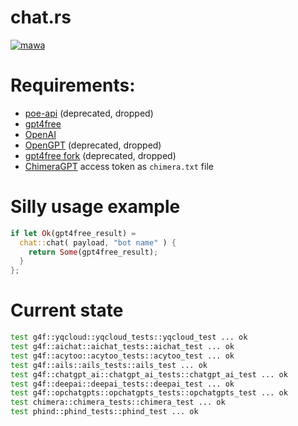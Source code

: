 # chat.rs

[![mawa](https://github.com/Miezhiko/chat.rs/actions/workflows/ci.yml/badge.svg)](https://github.com/Miezhiko/chat.rs/actions/workflows/ci.yml)

# Requirements:

- [poe-api](https://github.com/ading2210/poe-api) (deprecated, dropped)
- [gpt4free](https://github.com/xtekky/gpt4free)
- [OpenAI](https://github.com/openai/openai-python)
- [OpenGPT](https://github.com/uesleibros/OpenGPT) (deprecated, dropped)
- [gpt4free fork](https://github.com/Masha/gpt4free) (deprecated, dropped)
- [ChimeraGPT](https://discord.gg/chimeragpt) access token as `chimera.txt` file

# Silly usage example

```rust
if let Ok(gpt4free_result) =
  chat::chat( payload, "bot name" ) {
    return Some(gpt4free_result);
  }
};
```

# Current state

```bash
test g4f::yqcloud::yqcloud_tests::yqcloud_test ... ok
test g4f::aichat::aichat_tests::aichat_test ... ok
test g4f::acytoo::acytoo_tests::acytoo_test ... ok
test g4f::ails::ails_tests::ails_test ... ok
test g4f::chatgpt_ai::chatgpt_ai_tests::chatgpt_ai_test ... ok
test g4f::deepai::deepai_tests::deepai_test ... ok
test g4f::opchatgpts::opchatgpts_tests::opchatgpts_test ... ok
test chimera::chimera_tests::chimera_test ... ok
test phind::phind_tests::phind_test ... ok
```
